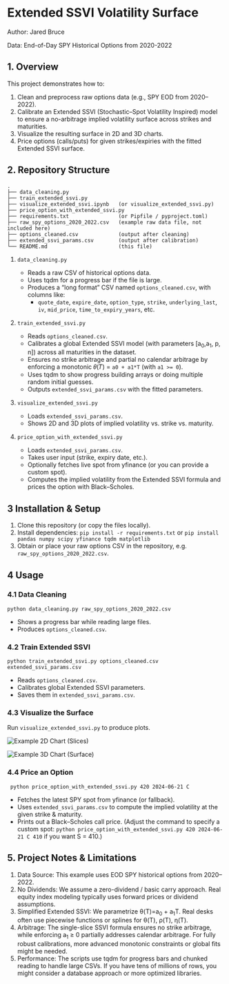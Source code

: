 # Extended SSVI Volatility Surface
Author: Jared Bruce

Data: End-of-Day SPY Historical Options from 2020-2022

## 1. Overview
This project demonstrates how to:

1. Clean and preprocess raw options data (e.g., SPY EOD from 2020–2022).
2. Calibrate an Extended SSVI (Stochastic–Spot Volatility Inspired) model to ensure a no-arbitrage implied volatility surface across strikes and maturities.
3. Visualize the resulting surface in 2D and 3D charts.
4. Price options (calls/puts) for given strikes/expiries with the fitted Extended SSVI surface.

## 2. Repository Structure

```
.
├── data_cleaning.py
├── train_extended_ssvi.py
├── visualize_extended_ssvi.ipynb   (or visualize_extended_ssvi.py)
├── price_option_with_extended_ssvi.py
├── requirements.txt                (or Pipfile / pyproject.toml)
├── raw_spy_options_2020_2022.csv   (example raw data file, not included here)
├── options_cleaned.csv             (output after cleaning)
├── extended_ssvi_params.csv        (output after calibration)
└── README.md                       (this file)
```

1. ```data_cleaning.py```
    * Reads a raw CSV of historical options data.
    * Uses tqdm for a progress bar if the file is large.
    * Produces a “long format” CSV named ```options_cleaned.csv```, with columns like:
        * ```quote_date```, ```expire_date```, ```option_type```, ```strike```, ```underlying_last```, ```iv```, ```mid_price```, ```time_to_expiry_years```, etc.

2. ```train_extended_ssvi.py```
    * Reads ```options_cleaned.csv```.
    * Calibrates a global Extended SSVI model (with parameters [a<sub>0</sub>,a<sub>1</sub>, p, n]) across all maturities in the dataset.
    * Ensures no strike arbitrage and partial no calendar arbitrage by enforcing a monotonic 𝜃(𝑇) = ```a0 + a1*T``` (with ```a1 >= 0```).
    * Uses tqdm to show progress building arrays or doing multiple random initial guesses.
    * Outputs ```extended_ssvi_params.csv``` with the fitted parameters.

3. ```visualize_extended_ssvi.py```
    * Loads ```extended_ssvi_params.csv```.
    * Shows 2D and 3D plots of implied volatility vs. strike vs. maturity.

4. ```price_option_with_extended_ssvi.py```
    * Loads ```extended_ssvi_params.csv```.
    * Takes user input (strike, expiry date, etc.).
    * Optionally fetches live spot from yfinance (or you can provide a custom spot).
    * Computes the implied volatility from the Extended SSVI formula and prices the option with Black–Scholes.

## 3 Installation & Setup

1. Clone this repository (or copy the files locally).
2. Install dependencies: ```pip install -r requirements.txt``` or ```pip install pandas numpy scipy yfinance tqdm matplotlib```
3. Obtain or place your raw options CSV in the repository, e.g. ```raw_spy_options_2020_2022.csv```.

## 4 Usage

### 4.1 Data Cleaning

```python data_cleaning.py raw_spy_options_2020_2022.csv```
* Shows a progress bar while reading large files.
* Produces ```options_cleaned.csv```.

### 4.2 Train Extended SSVI

```python train_extended_ssvi.py options_cleaned.csv extended_ssvi_params.csv```
* Reads ```options_cleaned.csv```.
* Calibrates global Extended SSVI parameters.
* Saves them in ```extended_ssvi_params.csv```.

### 4.3 Visualize the Surface

Run ```visualize_extended_ssvi.py``` to produce plots.


![Example 2D Chart (Slices)](/Images/2D.png)

![Example 3D Chart (Surface)](/Images/3d.png)

### 4.4 Price an Option

``` python price_option_with_extended_ssvi.py 420 2024-06-21 C```
* Fetches the latest SPY spot from yfinance (or fallback).
* Uses ```extended_ssvi_params.csv``` to compute the implied volatility at the given strike & maturity.
* Prints out a Black–Scholes call price.
(Adjust the command to specify a custom spot: ```python price_option_with_extended_ssvi.py 420 2024-06-21 C 410``` if you want S = 410.)

## 5. Project Notes & Limitations

1. Data Source: This example uses EOD SPY historical options from 2020–2022.
2. No Dividends: We assume a zero-dividend / basic carry approach. Real equity index modeling typically uses forward prices or dividend assumptions.
3. Simplified Extended SSVI: We parametrize θ(T)=a<sub>0</sub> + a<sub>1</sub>T. Real desks often use piecewise functions or splines for θ(T), ρ(T), η(T).
4. Arbitrage: The single-slice SSVI formula ensures no strike arbitrage, while enforcing a<sub>1</sub> ≥ 0 partially addresses calendar arbitrage. For fully robust calibrations, more advanced monotonic constraints or global fits might be needed.
5. Performance: The scripts use tqdm for progress bars and chunked reading to handle large CSVs. If you have tens of millions of rows, you might consider a database approach or more optimized libraries.
